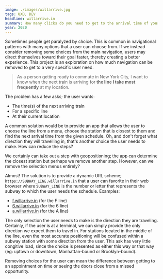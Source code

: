 ```yaml
---
image: ./images/willarrive.jpg
tags: UXD, DEV
headline: willarrive.in
summary: How many clicks do you need to get to the arrival time of your train? This project tries to reduce the number of decisions to make when the next train is expected to arrive near a user's location. Think it's easy to find the time? You might be surprised.
year: 2020
---
```

Sometimes people get paralyzed by choice. This is common in navigational patterns with many options that a user can choose from. If we instead consider removing some choices from the main navigation, users may direct themselves toward their goal faster, thereby creating a better experience. This project is an exploration on how much navigation can be removed to get to a very specific user need.

> As a person getting ready to commute in New York City, I want to know when the next train is arriving for **the line I take most frequently** at my location.

The problem has a few asks; the user wants:
- The time(s) of the next arriving train
- For a specific line
- At their current location

A common solution would be to provide an app that allows the user to choose the line from a menu, choose the station that is closest to them and find the next arrival time from the given schedule. Oh, and don't forget what direction they will travelling in, that's another choice the user needs to make. How can reduce the steps?

We certainly can take out a step with geopositioning; the app can determine the closest station but perhaps we remove another step. However, can we remove the selection menus entirely?

Almost! The solution is to provide a dynamic URL scheme; `https://SUBWAY_LINE.willarrive.in` that a user can favorite in their web browser where `SUBWAY_LINE` is the number or letter that represents the subway to which the user needs the schedule. Examples:

- [f.willarrive.in](https://f.willarrive.in) (for the F line)
- [6.willarrive.in](https://6.willarrive.in) (for the 6 line)
- [a.willarrive.in](https://a.willarrive.in) (for the A line)

The only selection the user needs to make is the direction they are traveling. Certainly, if the user is at a terminal, we can simply provide the only direction we expect them to travel in. For stations located in the middle of the line, even the most accurate positioning will be confused within a subway station with some direction from the user. This ask has very little congitive load, since the choice is presented as either this way or that way (eg: uptown or downtown, Manhattan-bound or Brooklyn-bound).

Removing choices for the user can mean the difference between getting to an appointment on time or seeing the doors close from a missed opportunity.
